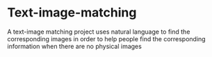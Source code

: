 # Text-image-matching
A text-image matching project uses natural language to find the corresponding images in order to help people find the corresponding information when there are no physical images
